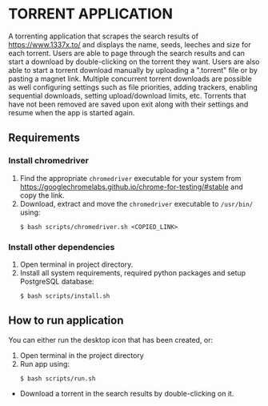 # TORRENT APPLICATION
A torrenting application that scrapes the search results of https://www.1337x.to/ and displays the name, seeds, leeches and size for each 
torrent. Users are able to page through the search results and can start a download by double-clicking on the 
torrent they want. Users are also able to start a torrent download manually by uploading a ".torrent" file or by pasting 
a magnet link. Multiple concurrent torrent downloads are possible as well configuring settings such as file priorities, 
adding trackers, enabling sequential downloads, setting upload/download limits, etc. Torrents that have not been removed 
are saved upon exit along with their settings and resume when the app is started again.
## Requirements
### Install chromedriver
1. Find the appropriate `chromedriver` executable for your system from https://googlechromelabs.github.io/chrome-for-testing/#stable and copy the link.
2. Download, extract and move the `chromedriver` executable to `/usr/bin/` using:
    ```
    $ bash scripts/chromedriver.sh <COPIED_LINK>
    ```
### Install other dependencies
1. Open terminal in project directory.
2. Install all system requirements, required python packages and setup PostgreSQL database:
   ```
   $ bash scripts/install.sh
   ```

## How to run application
You can either run the desktop icon that has been created, or:
1. Open terminal in the project directory
2. Run app using:
   ```
   $ bash scripts/run.sh
   ```

* Download a torrent in the search results by double-clicking on it.
